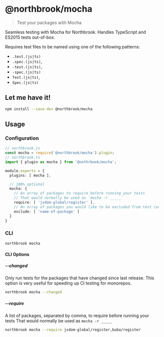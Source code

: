 # @northbrook/mocha

> Test your packages with Mocha

Seamless testing with Mocha for Northbrook.
Handles TypeScript and ES2015 tests out-of-box.

Requires test files to be named using one of the following patterns:

- `.test.(js|ts)`
- `.spec.(js|ts)`,
- `-test.(js|ts)`,
- `-spec.(js|ts)`
- `Test.(js|ts)`,
- `Spec.(js|ts)`

## Let me have it!
```sh
npm install --save-dev @northbrook/mocha
```

## Usage

### Configuration

```typescript
// northbrook.js
const mocha = require('@northbrook/mocha').plugin;
// northbrook.ts
import { plugin as mocha } from '@nothrbook/mocha';

module.exports = {
  plugins: [ mocha ],

  // 100% optional
  mocha: {
    // An array of packages to require before running your tests
    // That would normally be used as `mocha -r _____`
    require: [ 'jsdom-global/register' ],
    // An array of packages you would like to be excluded from test running
    exclude: [ 'name-of-package' ]
  }
}
```

### CLI

```sh
northbrook mocha
```

#### CLI Options

##### **--changed**

Only run tests for the packages that have changed since last release.
This option is very useful for speeding up CI testing for monorepos.

```sh
northbrook mocha --changed
```

##### **--require**

A list of packages, separated by comma, to require before running your tests
That would normally be used as `mocha -r _____`

```sh
northbrook mocha --require jsdom-global/register,buba/register
```
